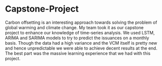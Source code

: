 # Capstone-Project
Carbon offsetting is an interesting approach towards solving the problem of global warming and climate change. My team took it as our capstone project to enhance our knowledge of time-series analysis. We used LSTM, ARIMA and SARIMA models to try to predict the issuances on a monthly basis. Though the data had a high variance and the VCM itself is pretty new and hence unpredictable we were able to achieve decent results at the end. The best part was the massive learning experience that we had with this project.

